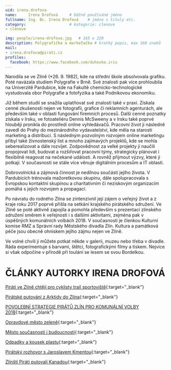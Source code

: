 ```yaml
---
uid: irena.drofova
name:     Irena Drofová  	# běžně používáné jméno
fullname: Ing. Bc. Irena Drofová 	# jméno s tituly etc.
category:                   # kategorie: clenove
- clenove

img: people/irena-drofova.jpg   # 165 x 220
description: Polygrafička a markeťačka # kratký popis, max 160 znaků
mail:
- irena.drofova@pirati.cz
profiles:
  facebook: https://www.facebook.com/duhovka.iris
---
```

Narodila se ve Zlíně (*26. 9. 1982), kde na střední škole absolvovala grafiku. Poté navázala studiem Polygrafie v Brně. Své znalosti pak více prohloubila na Univerzitě Pardubice, kde na Fakultě chemicko-technologické vystudovala obor Polygrafie a fotofyzika a také Podnikovou ekonomiku.

Již během studií se snažila uplatňovat své znalosti také v praxi. Získala cenné zkušenosti nejen ve fotografii, grafice či reklamních agenturách, ale především také v oblasti fungování firemních procesů. Další cenné poznatky získala v Irsku, ve fotoateliéru Dennis McSweeny a v Irsku také poprvé hlouběji pronikla do prostředí online vyhledávačů. Pracovní život ji následně zavedl do Prahy do mezinárodního vydavatelství, kde měla na starosti marketing a distribuci. S následným pozvolným rozvojem online marketingu přibyl také živnostenský list a mnoho zajímavých projektů, kde se mohla seberealizovat a dále rozvíjet. Zodpovědnost za velké projekty ji naučili propojovat lidi, budovat a rozšiřovat pracovní týmy, strategicky plánovat i flexibilně reagovat na nečekané události. A rovněž přijmout výzvy, které ji potkají. V současnosti se stále více věnuje digitálním procesům a IT oblasti.

Dobrovolnická a zájmová činnost je nedílnou součástí jejího života. V Pardubicích trénovala mažoretkovou skupinu, dále spolupracovala s Evropskou kontaktní skupinou a charitativním či neziskovým organizacím pomáhá s jejich rozvojem a propagací.

Po návratu do rodného Zlína se zintenzivnil její zájem o veřejný život a z kraje roku 2017 poprvé přišla na setkání krajského pirátského sdružení. Ve Zlíně se poté aktivně zapojila a pomohla především s prezentací zlínského sdružení směrem k veřejnosti i s dalšími aktivitami, zejména pak v úspěšných komunálních volbách 2018. V současnosti je členkou Kulturní komise RMZ a Správní rady Městského divadla Zlín. Kultura a památková péče jsou obecně ohniskem jejího zájmu nejen ve Zlíně.

Ve volné chvíli ji můžete potkat někde v galerii, muzeu nebo třeba v divadle. Ráda experimentuje s barvami, štětci, fotografickými filmy a tiskem. Nejvíce si však odpočine v přírodě při toulání se lesem se svou Bordelkou. 



# ČLÁNKY AUTORKY IRENA DROFOVÁ
[Piráti ve Zlíně chtějí pro cyklisty trail sportoviště](https://zlin.pirati.cz/aktuality/pirati-ve-zline-chteji-pro-cyklisty-trail-sporotoviste.html){:target="_blank"}

[Pirátské putování z Arktidy do Zlína](https://zlin.pirati.cz/aktuality/piratske-putovani-z-arktidy-do-zlina.html){:target="_blank"}

[POVOLEBNÍ STRATEGIE PIRÁTŮ ZLÍN PRO KOMUNÁLNÍ VOLBY 2018](https://zlin.pirati.cz/aktuality/povolebni-strategie.html){:target="_blank"}

[Opravdové město zeleně](https://zlin.pirati.cz/aktuality/opravdove-mesto-zelene.html){:target="_blank"}

[Město současnosti i budoucnosti](https://zlin.pirati.cz/aktuality/mesto-soucasnosti-i-budoucnosti.html){:target="_blank"}

[Odpadky a kousek plastu](https://zlin.pirati.cz/aktuality/Odpadky-a-kousek-plastu.html){:target="_blank"}

[Pirátský rozhovor s Jaroslavem Kmentou](https://zlin.pirati.cz/aktuality/KmentaRozhovor.html){:target="_blank"}

[Zlínští Piráti putovali Kanadou](https://zlin.pirati.cz/aktuality/zlinsti-pirati-putovali-kanadou.html){:target="_blank"}
